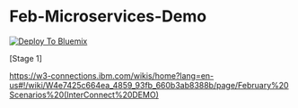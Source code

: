 # Feb-Microservices-Demo

[![Deploy To Bluemix](https://bluemix.net/deploy/button.png)](https://dev-console.stage1.ng.bluemix.net/develop/setup/deploy/?repository=https%3A//github.com/skaegi/toolchain-demo.git)

[Stage 1]


https://w3-connections.ibm.com/wikis/home?lang=en-us#!/wiki/W4e7425c664ea_4859_93fb_660b3ab8388b/page/February%20Scenarios%20(InterConnect%20DEMO)
